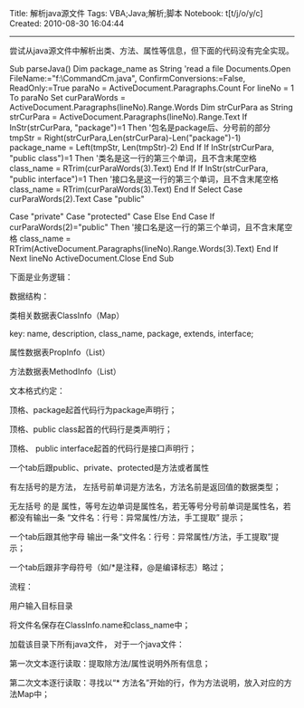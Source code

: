 Title: 解析java源文件
Tags: VBA;Java;解析;脚本
Notebook: t[t/j/o/y/c]
Created: 2010-08-30 16:04:44

------

尝试从java源文件中解析出类、方法、属性等信息，但下面的代码没有完全实现。 

 
Sub parseJava() 
  Dim package_name as String 
  'read a file 
  Documents.Open FileName:="f:\CommandCm.java", ConfirmConversions:=False, ReadOnly:=True 
  paraNo = ActiveDocument.Paragraphs.Count 
  For lineNo = 1 To paraNo 
   Set curParaWords = ActiveDocument.Paragraphs(lineNo).Range.Words 
   Dim strCurPara as String 
   strCurPara = ActiveDocument.Paragraphs(lineNo).Range.Text 
   If InStr(strCurPara, "package")=1 Then 
    '包名是package后、分号前的部分 
    tmpStr = Right(strCurPara,Len(strCurPara)-Len("package")-1) 
    package_name = Left(tmpStr, Len(tmpStr)-2) 
   End If 
   If InStr(strCurPara, "public class")=1 Then 
    '类名是这一行的第三个单词，且不含末尾空格 
    class_name = RTrim(curParaWords(3).Text) 
   End If 
   If InStr(strCurPara, "public interface")=1 Then 
    '接口名是这一行的第三个单词，且不含末尾空格 
    class_name = RTrim(curParaWords(3).Text) 
   End If 
   Select Case curParaWords(2).Text 
   Case "public" 
    
   Case "private" 
   Case "protected" 
   Case Else 
   End Case 
   If curParaWords(2)="public" Then 
    '接口名是这一行的第三个单词，且不含末尾空格 
    class_name = RTrim(ActiveDocument.Paragraphs(lineNo).Range.Words(3).Text) 
   End If 
  Next lineNo 
  ActiveDocument.Close 
End Sub 

 下面是业务逻辑： 


 

数据结构：

 
 类相关数据表ClassInfo（Map） 

 
 key: name, description, class_name, package, extends, interface; 

 
属性数据表PropInfo（List<Map>）

 
方法数据表MethodInfo（List<Map>）

 
 

文本格式约定：

 
顶格、package起首代码行为package声明行；


顶格、public class起首的代码行是类声明行；


 顶格、 public  interface起首的代码行是接口声明行； 


 一个tab后跟public、private、protected是方法或者属性 

 
 有左括号的是方法， 左括号前单词是方法名，方法名前是返回值的数据类型； 


 无左括号 的是 属性，等号左边单词是属性名，若无等号分号前单词是属性名，若都没有输出一条 “文件名：行号：异常属性/方法，手工提取” 提示； 

 
 一个tab后跟其他字母 输出一条“文件名：行号：异常属性/方法，手工提取”提示； 


 一个tab后跟非字母符号（如/*是注释，@是编译标志）略过； 


 
 
流程：

 
 用户输入目标目录 


 将文件名保存在ClassInfo.name和class_name中； 


 加载该目录下所有java文件， 对于一个java文件： 

 
第一次文本逐行读取：提取除方法/属性说明外所有信息；

 
第二次文本逐行读取：寻找以“* 方法名”开始的行，作为方法说明，放入对应的方法Map中；